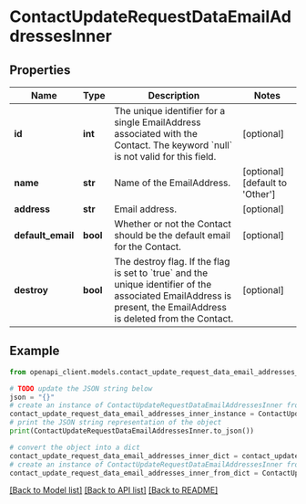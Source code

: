 # ContactUpdateRequestDataEmailAddressesInner


## Properties

Name | Type | Description | Notes
------------ | ------------- | ------------- | -------------
**id** | **int** | The unique identifier for a single EmailAddress associated with the Contact. The keyword &#x60;null&#x60; is not valid for this field. | [optional] 
**name** | **str** | Name of the EmailAddress. | [optional] [default to 'Other']
**address** | **str** | Email address. | [optional] 
**default_email** | **bool** | Whether or not the Contact should be the default email for the Contact. | [optional] 
**destroy** | **bool** | The destroy flag. If the flag is set to &#x60;true&#x60; and the unique identifier of the associated EmailAddress is present, the EmailAddress is deleted from the Contact. | [optional] 

## Example

```python
from openapi_client.models.contact_update_request_data_email_addresses_inner import ContactUpdateRequestDataEmailAddressesInner

# TODO update the JSON string below
json = "{}"
# create an instance of ContactUpdateRequestDataEmailAddressesInner from a JSON string
contact_update_request_data_email_addresses_inner_instance = ContactUpdateRequestDataEmailAddressesInner.from_json(json)
# print the JSON string representation of the object
print(ContactUpdateRequestDataEmailAddressesInner.to_json())

# convert the object into a dict
contact_update_request_data_email_addresses_inner_dict = contact_update_request_data_email_addresses_inner_instance.to_dict()
# create an instance of ContactUpdateRequestDataEmailAddressesInner from a dict
contact_update_request_data_email_addresses_inner_from_dict = ContactUpdateRequestDataEmailAddressesInner.from_dict(contact_update_request_data_email_addresses_inner_dict)
```
[[Back to Model list]](../README.md#documentation-for-models) [[Back to API list]](../README.md#documentation-for-api-endpoints) [[Back to README]](../README.md)


